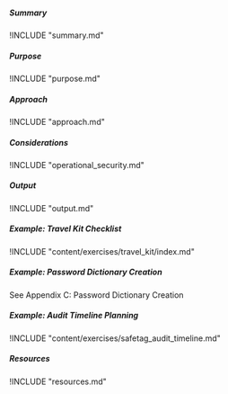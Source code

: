 
##### Summary

!INCLUDE "summary.md"

##### Purpose

!INCLUDE "purpose.md"

##### Approach

!INCLUDE "approach.md"

##### Considerations

!INCLUDE "operational_security.md"

##### Output

!INCLUDE "output.md"

##### Example: Travel Kit Checklist

!INCLUDE "content/exercises/travel_kit/index.md"

##### Example: Password Dictionary Creation

See Appendix C: Password Dictionary Creation

##### Example: Audit Timeline Planning

!INCLUDE "content/exercises/safetag_audit_timeline.md"

##### Resources

!INCLUDE "resources.md"

